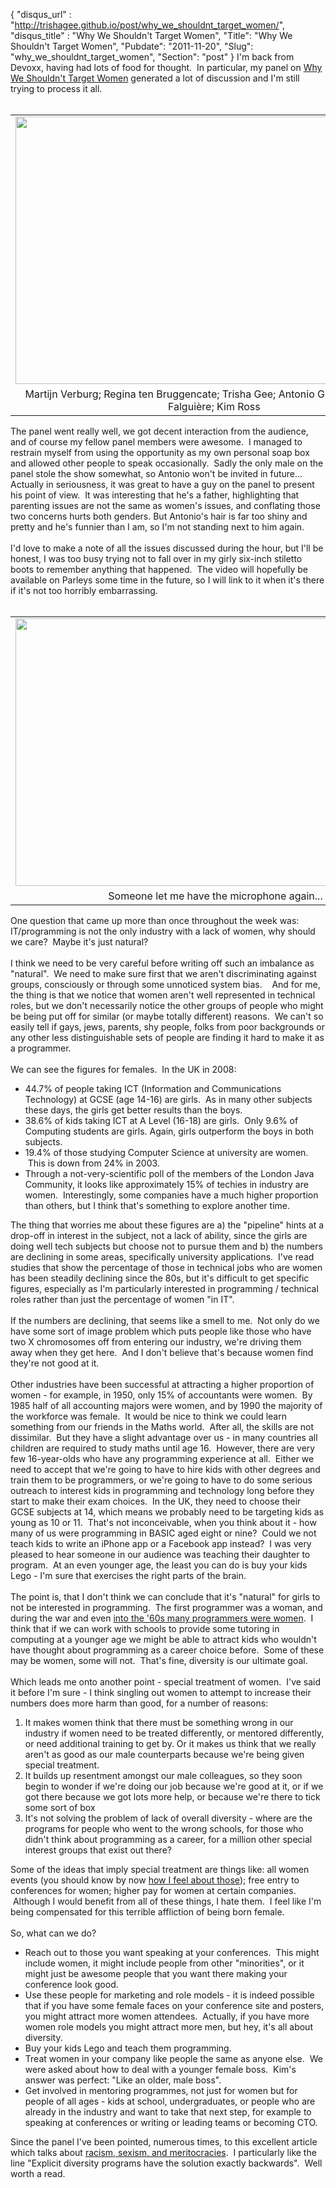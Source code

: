 {
 "disqus_url" : "http://trishagee.github.io/post/why_we_shouldnt_target_women/",
 "disqus_title" : "Why We Shouldn't Target Women",
 "Title": "Why We Shouldn't Target Women",
 "Pubdate": "2011-11-20",
 "Slug": "why_we_shouldnt_target_women",
 "Section": "post"
}
I'm back from Devoxx, having had lots of food for thought. &nbsp;In particular, my panel on <a href="http://www.devoxx.com/display/DV11/Why+We+Shouldn%27t+Target+Women">Why We Shouldn't Target Women</a> generated a lot of discussion and I'm still trying to process it all.<br /><br /><table align="center" cellpadding="0" cellspacing="0" class="tr-caption-container" style="margin-left: auto; margin-right: auto; text-align: center;"><tbody><tr><td style="text-align: center;"><a href="http://3.bp.blogspot.com/-eRa9yncj_HA/TsdmXlW-JhI/AAAAAAAAIng/5UUHweA8pWE/s1600/DSC_0136.jpg" imageanchor="1" style="margin-left: auto; margin-right: auto;"><img border="0" height="428" src="http://3.bp.blogspot.com/-eRa9yncj_HA/TsdmXlW-JhI/AAAAAAAAIng/5UUHweA8pWE/s640/DSC_0136.jpg" width="640" /></a></td></tr><tr><td class="tr-caption" style="text-align: center;">Martijn Verburg; Regina ten Bruggencate; Trisha Gee; Antonio Goncalves; Claude Falguière; Kim Ross&nbsp;</td></tr></tbody></table>The panel went really well, we got decent interaction from the audience, and of course my fellow panel members were awesome. &nbsp;I managed to restrain myself from using the opportunity as my own personal soap box and allowed other people to speak occasionally. &nbsp;Sadly the only male on the panel stole the show somewhat, so Antonio won't be invited in future... Actually in seriousness, it was great to have a guy on the panel to present his point of view. &nbsp;It was interesting that he's a father, highlighting that parenting issues are not the same as women's issues, and conflating those two concerns hurts both genders. But Antonio's hair is far too shiny and pretty and he's funnier than I am, so I'm not standing next to him again.<br /><br />I'd love to make a note of all the issues discussed during the hour, but I'll be honest, I was too busy trying not to fall over in my girly six-inch stiletto boots to remember anything that happened. &nbsp;The video will hopefully be available on Parleys some time in the future, so I will link to it when it's there if it's not too horribly embarrassing. <br /><br /><table align="center" cellpadding="0" cellspacing="0" class="tr-caption-container" style="margin-left: auto; margin-right: auto; text-align: center;"><tbody><tr><td style="text-align: center;"><a href="http://4.bp.blogspot.com/-xiMJbYyi8p8/Tsdmcsb99JI/AAAAAAAAIoQ/ycVvxgezN7A/s1600/DSC_0142.jpg" imageanchor="1" style="margin-left: auto; margin-right: auto;"><img border="0" height="428" src="http://4.bp.blogspot.com/-xiMJbYyi8p8/Tsdmcsb99JI/AAAAAAAAIoQ/ycVvxgezN7A/s640/DSC_0142.jpg" width="640" /></a></td></tr><tr><td class="tr-caption" style="text-align: center;">Someone let me have the microphone again...</td></tr></tbody></table>One question that came up more than once throughout the week was: IT/programming is not the only industry with a lack of women, why should we care? &nbsp;Maybe it's just natural?<br /><br />I think we need to be very careful before writing off such an imbalance as "natural". &nbsp;We need to make sure first that we aren't discriminating against groups, consciously or through some unnoticed system bias. &nbsp; &nbsp;And for me, the thing is that we notice that women aren't well represented in technical roles, but we don't necessarily notice the other groups of people who might be being put off for similar (or maybe totally different) reasons. &nbsp;We can't so easily tell if gays, jews, parents, shy people, folks from poor backgrounds or any other less&nbsp;distinguishable&nbsp;sets of people are finding it hard to make it as a programmer.<br /><br />We can see the figures for females. &nbsp;In the UK in 2008:<br /><ul><li>44.7% of people taking ICT (Information and Communications Technology) at GCSE (age 14-16) are girls. &nbsp;As in many other subjects these days, the girls get better results than the boys.</li><li>38.6% of kids taking ICT at A Level (16-18) are girls. &nbsp;Only 9.6% of Computing students are girls. Again, girls outperform the boys in both subjects.</li><li>19.4% of those studying Computer Science at university are women. &nbsp;This is down from 24% in 2003.</li><li>Through a not-very-scientific poll of the members of the London Java Community, it looks like approximately 15% of techies in industry are women. &nbsp;Interestingly, some companies have a much higher proportion than others, but I think that's something to explore another time.</li></ul><div>The thing that worries me about these figures are a) the "pipeline" hints at a drop-off in interest in the subject, not a lack of ability, since the girls are doing well tech subjects but choose not to pursue them and b) the numbers are declining in some areas, specifically university applications. &nbsp;I've read studies that show the percentage of those in technical jobs who are women has been steadily declining since the 80s, but it's difficult to get specific figures, especially as I'm particularly interested in programming / technical roles rather than just the percentage of women "in IT".</div><div><br /></div><div>If the numbers are declining, that seems like a smell to me. &nbsp;Not only do we have some sort of image problem which puts people like those who have two X chromosomes off from entering our industry, we're driving them away when they get here. &nbsp;And I don't&nbsp;believe&nbsp;that's because women find they're not good at it.</div><div><br /></div><div>Other industries have been successful at attracting a higher proportion of women - for example, in 1950, only 15% of&nbsp;accountants&nbsp;were women. &nbsp;By 1985 half of all accounting majors were women, and by 1990 the majority of the workforce was female. &nbsp;It would be nice to think we could learn something from our friends in the Maths world. &nbsp;After all, the skills are not dissimilar. &nbsp;But they have a slight advantage over us - in many countries all children are required to study maths until age 16. &nbsp;However, there are very few 16-year-olds who have any programming experience at all. &nbsp;Either we need to accept that we're going to have to hire kids with other degrees and train them to be programmers, or we're going to have to do some serious outreach to interest kids in programming and technology long before they start to make their exam choices. &nbsp;In the UK, they need to choose their GCSE subjects at 14, which means we probably need to be&nbsp;targeting&nbsp;kids as young as 10 or 11. &nbsp;That's not inconceivable, when you think about it - how many of us were programming in BASIC aged eight or nine? &nbsp;Could we not teach kids to write an iPhone app or a Facebook app instead? &nbsp;I was very pleased to hear someone in our audience was teaching their daughter to program. &nbsp;At an even younger age, the least you can do is buy your kids Lego - I'm sure that exercises the right parts of the brain.</div><div><br /></div><div>The point is, that I don't think we can conclude that it's "natural" for girls to not be interested in programming. &nbsp;The first programmer was a woman, and during the war and even <a href="http://www.stanford.edu/group/gender/cgi-bin/wordpressblog/2011/06/researcher-reveals-how-computer-geeks-replaced-computer-girls/">into the '60s many programmers were women</a>. &nbsp;I think that if we can work with schools to provide some tutoring in computing at a younger age we might be able to attract kids who wouldn't have thought about programming as a career choice before. &nbsp;Some of these may be women, some will not. &nbsp;That's fine, diversity is our ultimate goal.</div><div><br /></div><div>Which leads me onto another point - special treatment of women. &nbsp;I've said it before I'm sure - I think singling out women to attempt to increase their numbers does more harm than good, for a number of reasons:&nbsp;</div><div><ol><li>It makes women think that there must be something wrong in our industry if women need to be treated differently, or mentored differently, or need additional training to get by. Or it makes us think that we really aren't as good as our male counterparts because we're being given special treatment.</li><li>It builds up resentment amongst our male colleagues, so they soon begin to wonder if we're doing our job because we're good at it, or if we got there because we got lots more help, or because we're there to tick some sort of box</li><li>It's not solving the problem of lack of overall diversity - where are the programs for people who went to the wrong schools, for those who didn't think about programming as a career, for a million other special interest groups that exist out there?</li></ol><div>Some of the ideas that imply special treatment are things like: all women events (you should know by now <a href="http://mechanitis.blogspot.com/2011/01/on-how-not-to-target-girl-geeks.html">how I feel about those</a>); free entry to conferences for women; higher pay for women at certain companies. &nbsp;Although I would benefit from all of these things, I hate them. &nbsp;I feel like I'm being compensated for this terrible affliction of being born female.</div></div><div><br /></div><div>So, what can we do?</div><div><ul><li>Reach out to those you want speaking at your conferences. &nbsp;This might include women, it might include people from other "minorities", or it might just be awesome people that you want there making your conference look good. &nbsp;</li><li>Use these people for marketing and role models - it is indeed possible that if you have some female faces on your conference site and posters, you might attract more women attendees. &nbsp;Actually, if you have more women role models you might attract more men, but hey, it's all about diversity.</li><li>Buy your kids Lego and teach them programming.</li><li>Treat women in your company like people the same as anyone else. &nbsp;We were asked about how to deal with a younger female boss. &nbsp;Kim's answer was perfect: "Like an older, male boss".</li><li>Get involved in mentoring programmes, not just for women but for people of all ages - kids at school, undergraduates, or people who are already in the industry and want to take that next step, for example to speaking at conferences or writing or leading teams or becoming CTO.</li></ul><div>Since the panel I've been pointed, numerous times, to this excellent article which talks about <a href="http://techcrunch.com/2011/11/19/racism-and-meritocracy/">racism, sexism, and&nbsp;meritocracies</a>. &nbsp;I particularly like the line "Explicit diversity programs have the solution exactly backwards". &nbsp;Well worth a read.</div></div>
